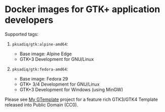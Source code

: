 # Docker images for GTK+ application developers


Supported tags:

1. `pksadiq/gtk:alpine-amd64`:
   * Base image: Alpine Edge
   * GTK+3 Development for GNU/Linux

1. `pksadiq/gtk:fedora-amd64`:
   * Base image: Fedora 29
   * GTK+ 3/4 Development for GNU/Linux
   * GTK+3 Development for Windows (using MinGW)
  

Please see [My GTemplate][my-gtemplate] project for a feature rich
GTK3/GTK4 Template released into Public Domain (CC0).

[my-gtemplate]: https://www.sadiqpk.org/projects/my-gtemplate.html
